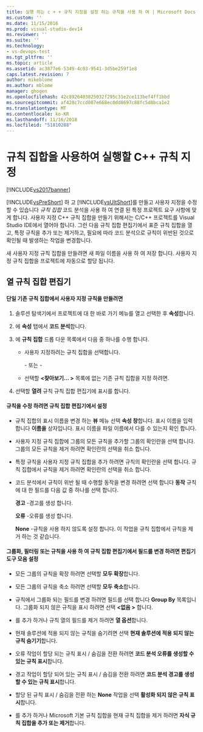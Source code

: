 ```yaml
---
title: 실행 하는 c + + 규칙 지정을 설정 하는 규칙을 사용 하 여 | Microsoft Docs
ms.custom: ''
ms.date: 11/15/2016
ms.prod: visual-studio-dev14
ms.reviewer: ''
ms.suite: ''
ms.technology:
- vs-devops-test
ms.tgt_pltfrm: ''
ms.topic: article
ms.assetid: ac3877e6-5349-4c03-9541-3d5be259f1e8
caps.latest.revision: 7
author: mikeblome
ms.author: mblome
manager: ghogen
ms.openlocfilehash: 42c8926403825032f295c31e2ce113bef4ff1bbd
ms.sourcegitcommit: af428c7ccd007e668ec0dd8697c88fc5d8bca1e2
ms.translationtype: MT
ms.contentlocale: ko-KR
ms.lasthandoff: 11/16/2018
ms.locfileid: "51810288"
---
```

# <a name="using-rule-sets-to-specify-the-c-rules-to-run"></a>규칙 집합을 사용하여 실행할 C++ 규칙 지정
[!INCLUDE[vs2017banner](../includes/vs2017banner.md)]

[!INCLUDE[vsPreShort](../includes/vspreshort-md.md)] 하 고 [!INCLUDE[vsUltShort](../includes/vsultshort-md.md)]를 만들고 사용자 지정을 수정할 수 있습니다 *규칙 집합* 코드 분석을 사용 하 여 연결 된 특정 프로젝트 요구 사항에 맞게 합니다. 사용자 지정 C++ 규칙 집합을 만들기 위해서는 C/C++ 프로젝트를 Visual Studio IDE에서 열어야 합니다. 그런 다음 규칙 집합 편집기에서 표준 규칙 집합을 열고, 특정 규칙을 추가 또는 제거하고, 필요에 따라 코드 분석으로 규칙이 위반된 것으로 확인될 때 발생하는 작업을 변경합니다.  
  
 새 사용자 지정 규칙 집합을 만들려면 새 파일 이름을 사용 하 여 저장 합니다. 사용자 지정 규칙 집합을 프로젝트에 자동으로 할당 됩니다.  
  
## <a name="opening-the-rule-set-editor"></a>열 규칙 집합 편집기  
  
#### <a name="to-create-a-custom-rule-from-a-single-existing-rule-set"></a>단일 기존 규칙 집합에서 사용자 지정 규칙을 만들려면  
  
1. 솔루션 탐색기에서 프로젝트에 대 한 바로 가기 메뉴를 열고 선택한 후 **속성**합니다.  
  
2. 에 **속성** 탭에서 **코드 분석**합니다.  
  
3. 에 **규칙 집합** 드롭 다운 목록에서 다음 중 하나를 수행 합니다.  
  
   - 사용자 지정하려는 규칙 집합을 선택합니다.  
  
     \- 또는 -  
  
   - 선택할  **\<찾아보기... >** 목록에 없는 기존 규칙 집합을 지정 하려면.  
  
4. 선택할 **열려** 규칙 규칙 집합 편집기에 표시를 합니다.  
  
#### <a name="to-modify-a-rule-set-in-the-rule-set-editor"></a>규칙을 수정 하려면 규칙 집합 편집기에서 설정  
  
-   규칙 집합의 표시 이름을 변경 하는 **뷰** 메뉴 선택 **속성 창**합니다. 표시 이름을 입력 합니다 **이름을** 상자입니다. 표시 이름을 파일 이름에서 다를 수 있는지 확인 합니다.  
  
-   사용자 지정 규칙 집합에 그룹의 모든 규칙을 추가할 그룹의 확인란을 선택 합니다. 그룹의 모든 규칙을 제거 하려면 확인란의 선택을 취소 합니다.  
  
-   특정 규칙을 사용자 지정 규칙 집합을 추가 하려면 규칙의 확인란을 선택 합니다. 규칙 집합에서 규칙을 제거 하려면 확인란의 선택을 취소 합니다.  
  
-   코드 분석에서 규칙이 위반 될 때 수행할 동작을 변경 하려면 선택 합니다 **동작** 규칙에 대 한 필드를 다음 값 중 하나를 선택 합니다.  
  
     **경고** -경고를 생성 합니다.  
  
     **오류** -오류를 생성 합니다.  
  
     **None** -규칙을 사용 하지 않도록 설정 합니다. 이 작업을 규칙 집합에서 규칙을 제거 하는 것 같습니다.  
  
#### <a name="to-group-filter-or-change-the-fields-in-the-rule-set-editor-by-using-the-rule-set-editor-toolbar"></a>그룹화, 필터링 또는 규칙을 사용 하 여 규칙 집합 편집기에서 필드를 변경 하려면 편집기 도구 모음 설정  
  
-   모든 그룹의 규칙을 확장 하려면 선택할 **모두 확장**합니다.  
  
-   모든 그룹의 규칙을 축소 하려면 선택할 **모두 축소**합니다.  
  
-   규칙에서 그룹화 되는 필드를 변경 하려면 필드를 선택 합니다 **Group By** 목록입니다. 그룹화 되지 않은 규칙을 표시 하려면 선택  **\<없음 >** 합니다.  
  
-   를 추가 하거나 규칙 열의 필드를 제거 하려면 **열 옵션**합니다.  
  
-   현재 솔루션에 적용 되지 않는 규칙을 숨기려면 선택 **현재 솔루션에 적용 되지 않는 규칙 숨기기**합니다.  
  
-   오류 작업이 할당 되는 규칙 표시 / 숨김을 전환 하려면 **코드 분석 오류를 생성할 수 있는 규칙 표시**합니다.  
  
-   경고 작업이 할당 되어 있는 규칙 표시 / 숨김을 전환 하려면 **코드 분석 경고를 생성할 수 있는 규칙 표시**합니다.  
  
-   할당 된 규칙 표시 / 숨김을 전환 하는 **None** 작업을 선택 **활성화 되지 않은 규칙 표시**합니다.  
  
-   를 추가 하거나 Microsoft 기본 규칙 집합을 현재 규칙 집합을 제거 하려면 **자식 규칙 집합을 추가 또는 제거**합니다.



